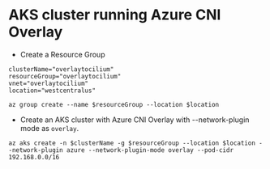 # AKS cluster running Azure CNI Overlay

- Create a Resource Group

```
clusterName="overlaytocilium"
resourceGroup="overlaytocilium"
vnet="overlaytocilium"
location="westcentralus"

az group create --name $resourceGroup --location $location
```
- Create an AKS cluster with Azure CNI Overlay with --network-plugin mode as `overlay`.
```
az aks create -n $clusterName -g $resourceGroup --location $location --network-plugin azure --network-plugin-mode overlay --pod-cidr 192.168.0.0/16
```
